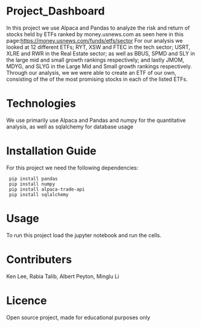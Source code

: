 # Project_Dashboard
In this project we use Alpaca and Pandas to analyze the risk and return of stocks held by ETFs ranked by money.usnews.com as seen here in this page:https://money.usnews.com/funds/etfs/sector
For our analysis we looked at 12 different ETFs; RYT, XSW and FTEC in the tech sector; USRT, XLRE and RWR in the Real Estate sector; as well as BBUS, SPMD and SLY in the large mid and small growth rankings respectively; and lastly JMOM, MDYG, and SLYG in the Large Mid and Small growth rankings respectively.
Through our analysis, we we were able to create an ETF of our own, consisting of the of the most promising stocks in each of the listed ETFs.

# Technologies
We use primarily use Alpaca and Pandas and numpy for the quantitative analysis, as well as sqlalchemy for database usage

# Installation Guide
For this project we need the following dependencies:
```
 pip install pandas
 pip install numpy
 pip install alpaca-trade-api
 pip install sqlalchemy
 ```
# Usage
 To run this project load the jupyter notebook and run the cells.
 
# Contributers
Ken Lee,
Rabia Talib,
Albert Peyton,
Minglu Li

# Licence
Open source project, made for educational purposes only
